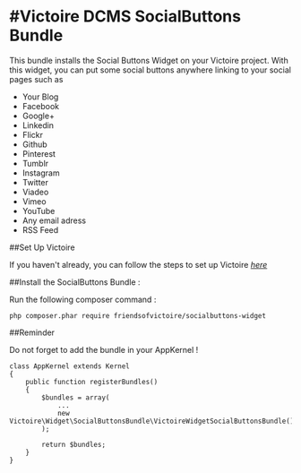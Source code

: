 #Victoire DCMS SocialButtons Bundle
============

This bundle installs the Social Buttons Widget on your Victoire project.
With this widget, you can put some social buttons anywhere linking to your social pages such as

* Your Blog
* Facebook
* Google+
* Linkedin
* Flickr
* Github
* Pinterest
* Tumblr
* Instagram
* Twitter
* Viadeo
* Vimeo
* YouTube
* Any email adress
* RSS Feed

##Set Up Victoire

If you haven't already, you can follow the steps to set up Victoire *[here](https://github.com/Victoire/victoire/blob/master/setup.md)*

##Install the SocialButtons Bundle :

Run the following composer command :

    php composer.phar require friendsofvictoire/socialbuttons-widget

##Reminder

Do not forget to add the bundle in your AppKernel !

    class AppKernel extends Kernel
    {
        public function registerBundles()
        {
            $bundles = array(
                ...
                new Victoire\Widget\SocialButtonsBundle\VictoireWidgetSocialButtonsBundle(),
            );

            return $bundles;
        }
    }
